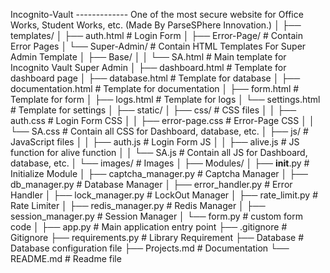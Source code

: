Incognito-Vault   -------------   One of the most secure website for Office Works, Student Works, etc. (Made By ParseSPhere Innovation.)
│
├── templates/
│   ├── auth.html                 # Login Form
│   ├── Error-Page/               # Contain Error Pages
│   └── Super-Admin/              # Contain HTML Templates For Super Admin Template
│       ├── Base/
│       │   └── SA.html           # Main template for Incognito Vault Super Admin 
│       ├── dashboard.html        # Template for dashboard page
│       ├── database.html         # Template for database
│       ├── documentation.html    # Template for documentation
│       ├── form.html             # Template for form 
│       ├── logs.html             # Template for logs
│       └── settings.html         # Template for settings
│
├── static/
│   ├── css/                      # CSS files
│   │   ├── auth.css              # Login Form CSS
│   │   ├── error-page.css        # Error-Page CSS
│   │   └── SA.css                # Contain all CSS for Dashboard, database, etc.
│   ├── js/                       # JavaScript files
│   │   ├── auth.js               # Login Form JS
│   │   ├── alive.js              # JS function for alive function
│   │   └── SA.js                 # Contain all JS for Dashboard, database, etc.
│   └── images/                   # Images
│
├── Modules/
│   ├── __init__.py               # Initialize Module
│   ├── captcha_manager.py        # Captcha Manager
│   ├── db_manager.py             # Database Manager
│   ├── error_handler.py          # Error Handler
│   ├── lock_manager.py           # LockOut Manager
│   ├── rate_limit.py             # Rate Limiter
│   ├── redis_manager.py          # Redis Manager
│   ├── session_manager.py        # Session Manager
│   └── form.py                   # custom form code
│
├── app.py                        # Main application entry point
├── .gitignore                    # Gitignore
├── requirements.py               # Library Requirement 
├── Database                      # Database configuration file
├── Projects.md                   # Documentation
└── README.md                     # Readme file
